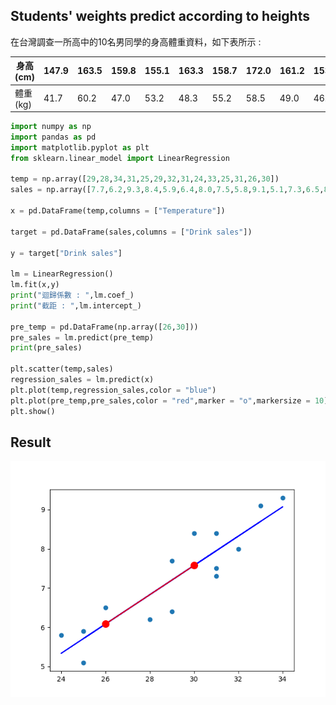 ## Students' weights predict according to heights
 在台灣調查一所高中的10名男同學的身高體重資料，如下表所示 : 

|身高(cm)|147.9|163.5|159.8|155.1|163.3|158.7|172.0|161.2|153.9|161.6|
|-|-|-|-|-|-|-|-|-|-|-|
|體重(kg)|41.7|60.2|47.0|53.2|48.3|55.2|58.5|49.0|46.7|52.5|
```python
import numpy as np
import pandas as pd
import matplotlib.pyplot as plt
from sklearn.linear_model import LinearRegression

temp = np.array([29,28,34,31,25,29,32,31,24,33,25,31,26,30])
sales = np.array([7.7,6.2,9.3,8.4,5.9,6.4,8.0,7.5,5.8,9.1,5.1,7.3,6.5,8.4])

x = pd.DataFrame(temp,columns = ["Temperature"])

target = pd.DataFrame(sales,columns = ["Drink sales"])

y = target["Drink sales"]

lm = LinearRegression()
lm.fit(x,y)
print("迴歸係數 : ",lm.coef_)
print("截距 : ",lm.intercept_)

pre_temp = pd.DataFrame(np.array([26,30]))
pre_sales = lm.predict(pre_temp)
print(pre_sales)

plt.scatter(temp,sales)
regression_sales = lm.predict(x)
plt.plot(temp,regression_sales,color = "blue")
plt.plot(pre_temp,pre_sales,color = "red",marker = "o",markersize = 10)
plt.show()
```
## Result
![Sales-predict](https://github.com/Offliners/Machine-Learning/blob/master/ML/Linear%20Regression/Sales-predict.png)
